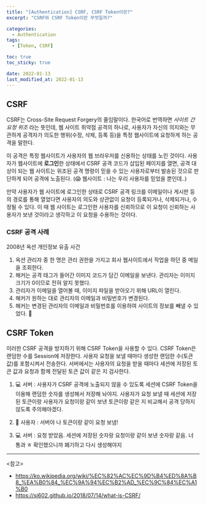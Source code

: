 ```yaml
---
title: "[Authentication] CSRF, CSRF Token이란?"
excerpt: "CSRF와 CSRF Token이란 무엇일까?"

categories:
  - Authentication
tags:
  - [Token, CSRF]

toc: true
toc_sticky: true

date: 2022-01-13
last_modified_at: 2022-01-13
---
```


## CSRF

CSRF는 Cross-Site Request Forgery의 줄임말이다. 한국어로 번역하면 _사이트 간 요청 위조_ 라는 뜻인데, 웹 사이트 취약점 공격의 하나로, 사용자가 자신의 의지와는 무관하게 공격자가 의도한 행위(수정, 삭제, 등록 등)을 특정 웹사이트에 요청하게 하는 공격을 말한다.

이 공격은 특정 웹사이트가 사용자의 웹 브라우저를 신용하는 상태를 노린 것이다. 사용자가 웹사이트에 **로그인**한 상태에서 CSRF 공격 코드가 삽입된 페이지를 열면, 공격 대상이 되는 웹 사이트는 위조된 공격 명령이 믿을 수 있는 사용자로부터 발송된 것으로 판단하게 되어 공격에 노출된다. (😱 웹사이트 : 나는 우리 사용자를 믿었을 뿐인데..)

만약 사용자가 웹 사이트에 로그인한 상태로 CSRF 공격 링크를 이메일이나 게시판 등의 경로를 통해 열었다면 사용자의 의도와 상관없이 요청이 등록되거나, 삭제되거나, 수정될 수 있다. 이 때 웹 사이트는 로그인한 사용자를 신뢰하므로 이 요청이 신뢰하는 사용자가 보낸 것이라고 생각하고 이 요청을 수용하는 것이다.

### CSRF 공격 사례

2008년 옥션 개인정보 유출 사건

1. 옥션 관리자 중 한 명은 관리 권한을 가지고 회사 웹사이트에서 작업을 하던 중 메일을 조회한다.
2. 해커는 공격 태그가 들어간 이미지 코드가 담긴 이메일을 보낸다. 관리자는 이미지 크기가 0이므로 전혀 알지 못했다.
3. 관리자가 이메일을 열어볼 때, 이미지 파일을 받아오기 위해 URL이 열린다.
4. 해커가 원하는 대로 관리자의 이메일과 비밀번호가 변경된다.
5. 해커는 변경된 관리자의 이메일과 비밀번호를 이용하여 사이트의 정보를 빼낼 수 있었다. 🤯

## CSRF Token

이러한 CSRF 공격을 방지하기 위해 CSRF Token을 사용할 수 있다. CSRF Token은 랜덤한 수를 Session에 저장한다. 사용자 요청을 보낼 때마다 생성한 랜덤한 수(토큰 값)를 포함시켜서 전송한다. 서버에서는 사용자의 요청을 받을 때마다 세션에 저장된 토큰 값과 요청과 함께 전달된 토큰 값이 같은 지 검사한다.

1. 💻 서버 : 사용자가 CSRF 공격에 노출되지 않을 수 있도록 세션에 CSRF Token을 이용해 랜덤한 숫자를 생성해서 저장해 놔야지. 사용자가 요청 보낼 때 세션에 저장된 토큰이랑 사용자가 요청이랑 같이 보낸 토큰이랑 같은 지 비교해서 공격 당하지 않도록 주의해야겠다.

2. 👶 사용자 : 서버야 나 토큰이랑 같이 요청 보냄!

3. 💻 서버 : 요청 받았음. 세션에 저장된 숫자랑 요청이랑 같이 보낸 숫자랑 같음. 너 통과 ㅎ 확인했으니까 폐기하고 다시 생성해야지

---

<참고>

- https://ko.wikipedia.org/wiki/%EC%82%AC%EC%9D%B4%ED%8A%B8_%EA%B0%84_%EC%9A%94%EC%B2%AD_%EC%9C%84%EC%A1%B0
- https://sj602.github.io/2018/07/14/what-is-CSRF/
